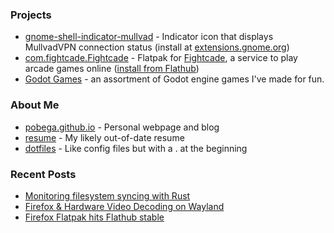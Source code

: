 ### Projects
- [gnome-shell-indicator-mullvad](https://github.com/Pobega/gnome-shell-extension-mullvad-indicator) -  Indicator icon that displays MullvadVPN connection status (install at [extensions.gnome.org](https://extensions.gnome.org/extension/3560/mullvad-indicator/))
- [com.fightcade.Fightcade](https://github.com/flathub/com.fightcade.Fightcade) - Flatpak for [Fightcade](https://www.fightcade.com/), a service to play arcade games online ([install from Flathub](https://flathub.org/apps/details/com.fightcade.Fightcade))
- [Godot Games](https://github.com/Pobega/GodotGames) - an assortment of Godot engine games I've made for fun.

### About Me
- [pobega.github.io](https://pobega.github.io) - Personal webpage and blog
- [resume](https://github.com/Pobega/resume) - My likely out-of-date resume
- [dotfiles](https://github.com/Pobega/dotfiles) - Like config files but with a . at the beginning

### Recent Posts
<!-- BLOG-POST-LIST:START -->
- [Monitoring filesystem syncing with Rust](https://pobe.ga/posts/rust-filesystem-sync/)
- [Firefox & Hardware Video Decoding on Wayland](https://pobe.ga/posts/firefox-video-decoding/)
- [Firefox Flatpak hits Flathub stable](https://pobe.ga/posts/firefox-flatpak-stable/)
<!-- BLOG-POST-LIST:END -->
